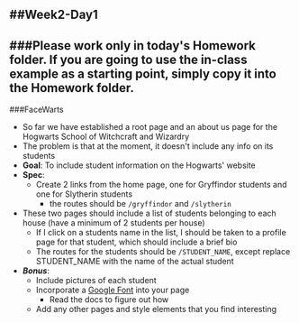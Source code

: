##Week2-Day1
---
###Please work only in today's Homework folder. If you are going to use the in-class example as a starting point, simply copy it into the Homework folder.
--- 
###FaceWarts
- So far we have established a root page and an about us page for the Hogwarts School of Witchcraft and Wizardry
- The problem is that at the moment, it doesn't include any info on its students
- **Goal**: To include student information on the Hogwarts' website
- **Spec**:
  - Create 2 links from the home page, one for Gryffindor students and one for Slytherin students
    - the routes should be `/gryffindor` and `/slytherin`
 - These two pages should include a list of students belonging to each house (have a minimum of 2 students per house)
    - If I click on a students name in the list, I should be taken to a profile page for that student, which should include a brief bio
    - The routes for the students should be `/STUDENT_NAME`, except replace STUDENT_NAME with the name of the actual student
- ***Bonus***:
    - Include pictures of each student
    - Incorporate a [Google Font](https://www.google.com/fonts#ChoosePlace:select) into your page
      - Read the docs to figure out how
    - Add any other pages and style elements that you find interesting
